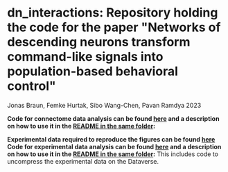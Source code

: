 # dn_interactions: Repository holding the code for the paper "Networks of descending neurons transform command-like signals into population-based behavioral control"

Jonas Braun, Femke Hurtak, Sibo Wang-Chen, Pavan Ramdya 2023

**Code for connectome data analysis can be found [here](dn_connectomics) and a description on how to use it in the [README in the same folder](dn_connectomics/README.md):**

**Experimental data required to reproduce the figures can be found [here](https://dataverse.harvard.edu/dataverse/dn_networks)**
**Code for experimental data analysis can be found [here](dn_experiments) and a description on how to use it in the [README in the same folder](dn_experiments/README.md):**
This includes code to uncompress the experimental data on the Dataverse.

